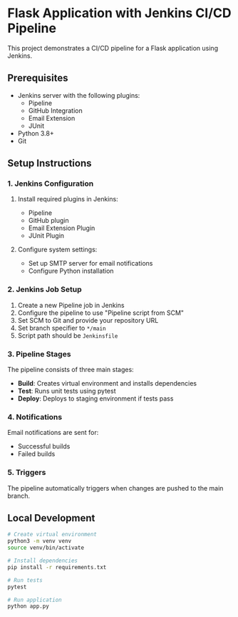 # Flask Application with Jenkins CI/CD Pipeline

This project demonstrates a CI/CD pipeline for a Flask application using Jenkins.

## Prerequisites

- Jenkins server with the following plugins:
  - Pipeline
  - GitHub Integration
  - Email Extension
  - JUnit
- Python 3.8+
- Git

## Setup Instructions

### 1. Jenkins Configuration

1. Install required plugins in Jenkins:
   - Pipeline
   - GitHub plugin
   - Email Extension Plugin
   - JUnit Plugin

2. Configure system settings:
   - Set up SMTP server for email notifications
   - Configure Python installation

### 2. Jenkins Job Setup

1. Create a new Pipeline job in Jenkins
2. Configure the pipeline to use "Pipeline script from SCM"
3. Set SCM to Git and provide your repository URL
4. Set branch specifier to `*/main`
5. Script path should be `Jenkinsfile`

### 3. Pipeline Stages

The pipeline consists of three main stages:

- **Build**: Creates virtual environment and installs dependencies
- **Test**: Runs unit tests using pytest
- **Deploy**: Deploys to staging environment if tests pass

### 4. Notifications

Email notifications are sent for:
- Successful builds
- Failed builds

### 5. Triggers

The pipeline automatically triggers when changes are pushed to the main branch.

## Local Development

```bash
# Create virtual environment
python3 -m venv venv
source venv/bin/activate

# Install dependencies
pip install -r requirements.txt

# Run tests
pytest

# Run application
python app.py

